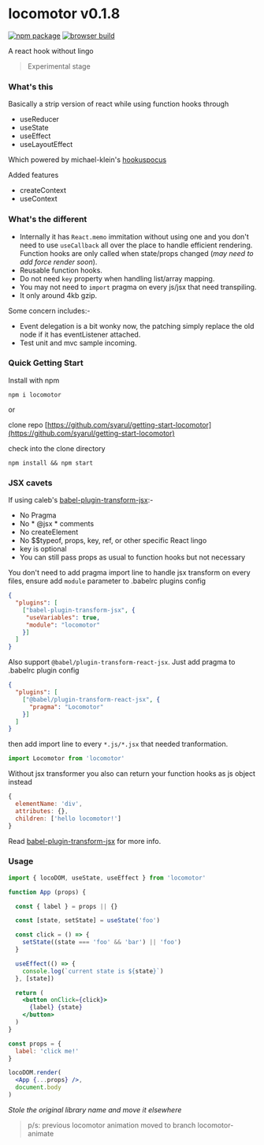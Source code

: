 # locomotor v0.1.8

[![npm package](https://img.shields.io/badge/npm-0.1.8-blue.svg)](https://www.npmjs.com/package/locomotor) [![browser build](https://img.shields.io/badge/unpkg-0.1.8-ff69b4.svg)](https://unpkg.com/locomotor@0.1.8/locomotor-min.js)

A react hook without lingo

> Experimental stage

### What's this
Basically a strip version of react while using function hooks through
- useReducer
- useState
- useEffect
- useLayoutEffect

Which powered by michael-klein's [hookuspocus](https://github.com/michael-klein/hookuspocus)

Added features
- createContext
- useContext

### What's the different

- Internally it has ```React.memo``` immitation without using one and you don't need to use ```useCallback``` all over the place to handle efficient rendering. Function hooks are only called when state/props changed (*may need to add force render soon*).
- Reusable function hooks.
- Do not need ```key``` property when handling list/array mapping.
- You may not need to ```import``` pragma on every js/jsx that need transpiling.
- It only around 4kb gzip.

Some concern includes:-
- Event delegation is a bit wonky now, the patching simply replace the old node if it has eventListener attached.
- Test unit and mvc sample incoming.

### Quick Getting Start

Install with npm

```npm i locomotor```

or

clone repo [https://github.com/syarul/getting-start-locomotor](https://github.com/syarul/getting-start-locomotor)

check into the clone directory

```npm install && npm start```

### JSX cavets
If using caleb's [babel-plugin-transform-jsx](https://github.com/calebmer/node_modules/tree/master/babel-plugin-transform-jsx):-
- No Pragma
- No * @jsx * comments
- No createElement
- No $$typeof, props, key, ref, or other specific React lingo
- key is optional
- You can still pass props as usual to function hooks but not necessary

You don't need to add pragma import line to handle jsx transform on every files, ensure add `module` parameter to .babelrc plugins config
```json
{
  "plugins": [
    ["babel-plugin-transform-jsx", {
     "useVariables": true,
     "module": "locomotor"
    }]
  ]
}
```

Also support ```@babel/plugin-transform-react-jsx```. Just add pragma to .babelrc plugin config
```json
{
  "plugins": [
    ["@babel/plugin-transform-react-jsx", {
      "pragma": "Locomotor"
    }]
  ]
}
```
then add import line to every ```*.js/*.jsx``` that needed tranformation.
```js
import Locomotor from 'locomotor'
```

Without jsx transformer you also can return your function hooks as js object instead
```js
{
  elementName: 'div',
  attributes: {},
  children: ['hello locomotor!']
}
```
Read [babel-plugin-transform-jsx](https://github.com/calebmer/node_modules/blob/master/babel-plugin-transform-jsx/README.md) for more info.

### Usage
```jsx
import { locoDOM, useState, useEffect } from 'locomotor'

function App (props) {

  const { label } = props || {}

  const [state, setState] = useState('foo')

  const click = () => {
    setState((state === 'foo' && 'bar') || 'foo')
  }

  useEffect(() => {
    console.log(`current state is ${state}`)
  }, [state])

  return (
    <button onClick={click}>
      {label} {state}
    </button>
  )
}

const props = {
  label: 'click me!'
}

locoDOM.render(
  <App {...props} />, 
  document.body
)

```

*Stole the original library name and move it elsewhere*
> p/s: previous locomotor animation moved to branch locomotor-animate